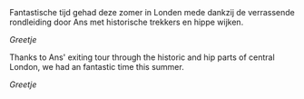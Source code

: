 <div lang="nl">
Fantastische tijd gehad deze zomer in Londen mede dankzij de verrassende
rondleiding door Ans met historische trekkers en hippe wijken.

*Greetje*
</div>

<div lang="en">
Thanks to Ans' exiting tour through the historic and hip parts of
central London, we had an fantastic time this summer.

*Greetje*
</div>

